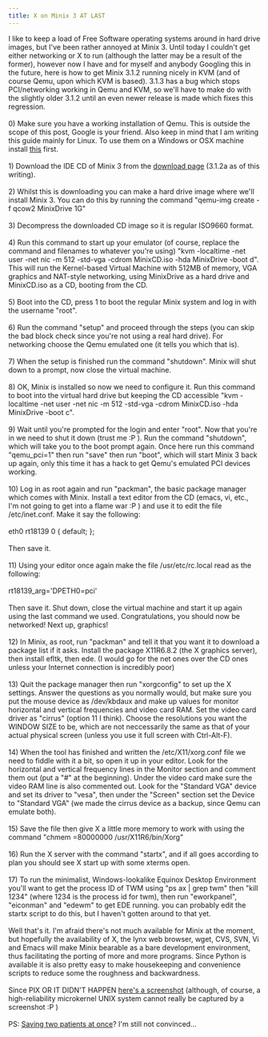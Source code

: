 ```yaml
---
title: X on Minix 3 AT LAST
---
```

I like to keep a load of Free Software operating systems around in hard drive images, but I've been rather annoyed at Minix 3. Until today I couldn't get either networking or X to run (although the latter may be a result of the former), however now I have and for myself and anybody Googling this in the future, here is how to get Minix 3.1.2 running nicely in KVM (and of course Qemu, upon which KVM is based). 3.1.3 has a bug which stops PCI/networking working in Qemu and KVM, so we'll have to make do with the slightly older 3.1.2 until an even newer release is made which fixes this regression.<br /><br />0) Make sure you have a working installation of Qemu. This is outside the scope of this post, Google is your friend. Also keep in mind that I am writing this guide mainly for Linux. To use them on a Windows or OSX machine install <a href="http://www.debian.org/">this</a> first.<br /><br />1) Download the IDE CD of Minix 3 from the <a href="http://www.minix3.org/download/">download page</a> (3.1.2a as of this writing).<br /><br />2) Whilst this is downloading you can make a hard drive image where we'll install Minix 3. You can do this by running the command "qemu-img create -f qcow2 MinixDrive 1G"<br /><br />3) Decompress the downloaded CD image so it is regular ISO9660 format.<br /><br />4) Run this command to start up your emulator (of course, replace the command and filenames to whatever you're using) "kvm -localtime -net user -net nic -m 512 -std-vga -cdrom MinixCD.iso -hda MinixDrive -boot d". This will run the Kernel-based Virtual Machine with 512MB of memory, VGA graphics and NAT-style networking, using MinixDrive as a hard drive and MinixCD.iso as a CD, booting from the CD.<br /><br />5) Boot into the CD, press 1 to boot the regular Minix system and log in with the username "root".<br /><br />6) Run the command "setup" and proceed through the steps (you can skip the bad block check since you're not using a real hard drive). For networking choose the Qemu emulated one (it tells you which that is).<br /><br />7) When the setup is finished run the command "shutdown". Minix will shut down to a prompt, now close the virtual machine.<br /><br />8) OK, Minix is installed so now we need to configure it. Run this command to boot into the virtual hard drive but keeping the CD accessible "kvm -localtime -net user -net nic -m 512 -std-vga -cdrom MinixCD.iso -hda MinixDrive -boot c".<br /><br />9) Wait until you're prompted for the login and enter "root". Now that you're in we need to shut it down (trust me :P ). Run the command "shutdown", which will take you to the boot prompt again. Once here run this command "qemu_pci=1" then run "save" then run "boot", which will start Minix 3 back up again, only this time it has a hack to get Qemu's emulated PCI devices working.<br /><br />10) Log in as root again and run "packman", the basic package manager which comes with Minix. Install a text editor from the CD (emacs, vi, etc., I'm not going to get into a flame war :P ) and use it to edit the file /etc/inet.conf. Make it say the following:<br /><br />eth0 rt18139 0 { default; };<br /><br />Then save it.<br /><br />11) Using your editor once again make the file /usr/etc/rc.local read as the following:<br /><br />rt18139_arg='DPETH0=pci'<br /><br />Then save it. Shut down, close the virtual machine and start it up again using the last command we used. Congratulations, you should now be networked! Next up, graphics!<br /><br />12) In Minix, as root, run "packman" and tell it that you want it to download a package list if it asks. Install the package X11R6.8.2 (the X graphics server), then install efltk, then ede. (I would go for the net ones over the CD ones unless your Internet connection is incredibly poor)<br /><br />13) Quit the package manager then run "xorgconfig" to set up the X settings. Answer the questions as you normally would, but make sure you put the mouse device as /dev/kbdaux and make up values for monitor horizontal and vertical frequencies and video card RAM. Set the video card driver as "cirrus" (option 11 I think). Choose the resolutions you want the WINDOW SIZE to be, which are not neccessarily the same as that of your actual physical screen (unless you use it full screen with Ctrl-Alt-F).<br /><br />14) When the tool has finished and written the /etc/X11/xorg.conf file we need to fiddle with it a bit, so open it up in your editor. Look for the horizontal and vertical frequency lines in the Monitor section and comment them out (put a "#" at the beginning). Under the video card make sure the video RAM line is also commented out. Look for the "Standard VGA" device and set its driver to "vesa", then under the "Screen" section set the Device to "Standard VGA" (we made the cirrus device as a backup, since Qemu can emulate both).<br /><br />15) Save the file then give X a little more memory to work with using the command "chmem =80000000 /usr/X11R6/bin/Xorg"<br /><br />16) Run the X server with the command "startx", and if all goes according to plan you should see X start up with some xterms open.<br /><br />17) To run the minimalist, Windows-lookalike Equinox Desktop Environment you'll want to get the process ID of TWM using "ps ax | grep twm" then "kill 1234" (where 1234 is the process id for twm), then run "eworkpanel", "eiconman" and "edewm" to get EDE running. you can probably edit the startx script to do this, but I haven't gotten around to that yet.<br /><br />Well that's it. I'm afraid there's not much available for Minix at the moment, but hopefully the availability of X, the lynx web browser, wget, CVS, SVN, Vi and Emacs will make Minix bearable as a bare development environment, thus facilitating the porting of more and more programs. Since Python is available it is also pretty easy to make housekeeping and convenience scripts to reduce some the roughness and backwardness.<br /><br />Since PIX OR IT DIDN'T HAPPEN <a href="http://www.freewebs.com/chriswarbo/Temporary/Pictures/minix3%5Fede.png">here's a screenshot</a> (although, of course, a high-reliability microkernel UNIX system cannot really be captured by a screenshot :P )<br /><br />PS: <a href="http://house.wikia.com/wiki/Family">Saving two patients at once</a>? I'm still not convinced...
